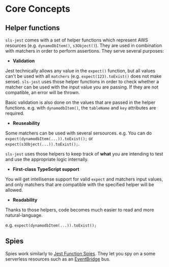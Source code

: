 # Core Concepts

## Helper functions

`sls-jest` comes with a set of helper functions which represent AWS resources (e.g. `dynamoDbItem()`, `s3Object()`). They are used in combination with matchers in order to perform assertions. They serve several purposes:

- **Validation**

Jest technically allows any value in the `expect()` function, but all values can't be used with all `matchers` (e.g. `expect(123).toExist()` does not make sense). `sls-jest` uses those helper functions in order to check whether a matcher can be used with the input value you are passing. If they are not compatible, an error will be thrown.

Basic validation is also done on the values that are passed in the helper functions. e.g. with `dynamodbItem()`, the `tableName` and `key` attributes are required.

- **Reuseability**

Some matchers can be used with several sersources. e.g. You can do `expect(dynamodbItem(...)).toExist();` or `expect(s3Object(...)).toExist();`.

`sls-jest` uses those helpers to keep track of **what** you are intending to test and use the appropriate logic internally.

- **First-class TypeScript support**

You will get intellisense support for valid `expect` and matchers input values, and only matchers that are compatible with the specified helper will be allowed.

- **Readability**

Thanks to those helpers, code becomes much easier to read and more natural-language.

e.g. `expect(dynamodbItem(...)).toExist();`

## Spies

Spies work similarly to [Jest Function Spies](https://jestjs.io/docs/mock-function-api). They let you spy on a some serverless resources such as an [EventBridge](spies/eventbridge.md) bus.
